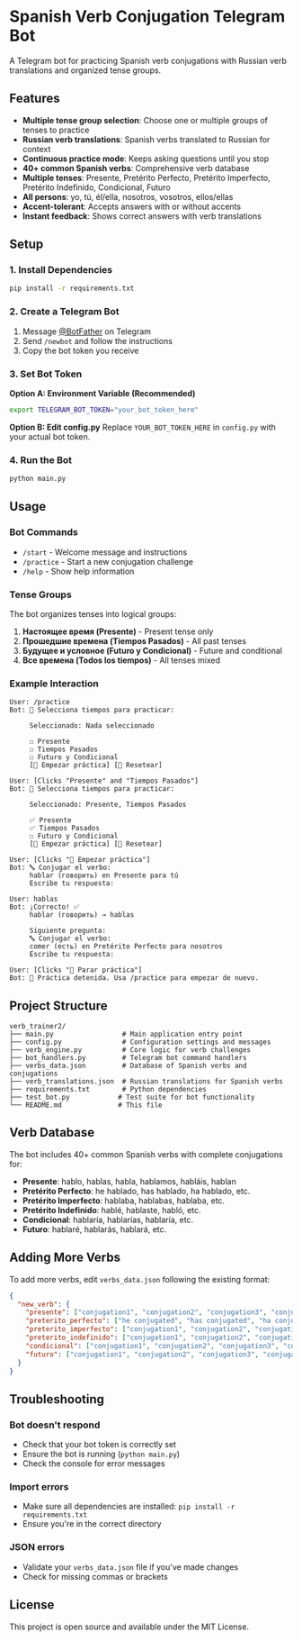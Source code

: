 # Spanish Verb Conjugation Telegram Bot

A Telegram bot for practicing Spanish verb conjugations with Russian verb translations and organized tense groups.

## Features

- **Multiple tense group selection**: Choose one or multiple groups of tenses to practice
- **Russian verb translations**: Spanish verbs translated to Russian for context
- **Continuous practice mode**: Keeps asking questions until you stop
- **40+ common Spanish verbs**: Comprehensive verb database
- **Multiple tenses**: Presente, Pretérito Perfecto, Pretérito Imperfecto, Pretérito Indefinido, Condicional, Futuro
- **All persons**: yo, tú, él/ella, nosotros, vosotros, ellos/ellas
- **Accent-tolerant**: Accepts answers with or without accents
- **Instant feedback**: Shows correct answers with verb translations

## Setup

### 1. Install Dependencies

```bash
pip install -r requirements.txt
```

### 2. Create a Telegram Bot

1. Message [@BotFather](https://t.me/botfather) on Telegram
2. Send `/newbot` and follow the instructions
3. Copy the bot token you receive

### 3. Set Bot Token

**Option A: Environment Variable (Recommended)**
```bash
export TELEGRAM_BOT_TOKEN="your_bot_token_here"
```

**Option B: Edit config.py**
Replace `YOUR_BOT_TOKEN_HERE` in `config.py` with your actual bot token.

### 4. Run the Bot

```bash
python main.py
```

## Usage

### Bot Commands

- `/start` - Welcome message and instructions
- `/practice` - Start a new conjugation challenge
- `/help` - Show help information

### Tense Groups

The bot organizes tenses into logical groups:

1. **Настоящее время (Presente)** - Present tense only
2. **Прошедшие времена (Tiempos Pasados)** - All past tenses
3. **Будущее и условное (Futuro y Condicional)** - Future and conditional
4. **Все времена (Todos los tiempos)** - All tenses mixed

### Example Interaction

```
User: /practice
Bot: 🎯 Selecciona tiempos para practicar:
     
     Seleccionado: Nada seleccionado
     
     ☐ Presente
     ☐ Tiempos Pasados  
     ☐ Futuro y Condicional
     [🎯 Empezar práctica] [🔄 Resetear]

User: [Clicks "Presente" and "Tiempos Pasados"]
Bot: 🎯 Selecciona tiempos para practicar:
     
     Seleccionado: Presente, Tiempos Pasados
     
     ✅ Presente
     ✅ Tiempos Pasados
     ☐ Futuro y Condicional
     [🎯 Empezar práctica] [🔄 Resetear]

User: [Clicks "🎯 Empezar práctica"]
Bot: 🔤 Conjugar el verbo:
     hablar (говорить) en Presente para tú
     Escribe tu respuesta:

User: hablas
Bot: ¡Correcto! ✅
     hablar (говорить) → hablas
     
     Siguiente pregunta:
     🔤 Conjugar el verbo:
     comer (есть) en Pretérito Perfecto para nosotros
     Escribe tu respuesta:

User: [Clicks "🛑 Parar práctica"]
Bot: 🛑 Práctica detenida. Usa /practice para empezar de nuevo.
```

## Project Structure

```
verb_trainer2/
├── main.py                 # Main application entry point
├── config.py               # Configuration settings and messages
├── verb_engine.py          # Core logic for verb challenges
├── bot_handlers.py         # Telegram bot command handlers
├── verbs_data.json         # Database of Spanish verbs and conjugations
├── verb_translations.json  # Russian translations for Spanish verbs
├── requirements.txt        # Python dependencies
├── test_bot.py            # Test suite for bot functionality
└── README.md              # This file
```

## Verb Database

The bot includes 40+ common Spanish verbs with complete conjugations for:

- **Presente**: hablo, hablas, habla, hablamos, habláis, hablan
- **Pretérito Perfecto**: he hablado, has hablado, ha hablado, etc.
- **Pretérito Imperfecto**: hablaba, hablabas, hablaba, etc.
- **Pretérito Indefinido**: hablé, hablaste, habló, etc.
- **Condicional**: hablaría, hablarías, hablaría, etc.
- **Futuro**: hablaré, hablarás, hablará, etc.

## Adding More Verbs

To add more verbs, edit `verbs_data.json` following the existing format:

```json
{
  "new_verb": {
    "presente": ["conjugation1", "conjugation2", "conjugation3", "conjugation4", "conjugation5", "conjugation6"],
    "preterito_perfecto": ["he conjugated", "has conjugated", "ha conjugated", "hemos conjugated", "habéis conjugated", "han conjugated"],
    "preterito_imperfecto": ["conjugation1", "conjugation2", "conjugation3", "conjugation4", "conjugation5", "conjugation6"],
    "preterito_indefinido": ["conjugation1", "conjugation2", "conjugation3", "conjugation4", "conjugation5", "conjugation6"],
    "condicional": ["conjugation1", "conjugation2", "conjugation3", "conjugation4", "conjugation5", "conjugation6"],
    "futuro": ["conjugation1", "conjugation2", "conjugation3", "conjugation4", "conjugation5", "conjugation6"]
  }
}
```

## Troubleshooting

### Bot doesn't respond
- Check that your bot token is correctly set
- Ensure the bot is running (`python main.py`)
- Check the console for error messages

### Import errors
- Make sure all dependencies are installed: `pip install -r requirements.txt`
- Ensure you're in the correct directory

### JSON errors
- Validate your `verbs_data.json` file if you've made changes
- Check for missing commas or brackets

## License

This project is open source and available under the MIT License.
